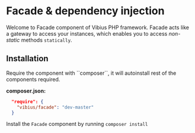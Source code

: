 <h1>Facade & dependency injection</h1>

<p>
Welcome to Facade component of Vibius PHP framework. Facade acts like a gateway to access your instances, which enables you to access <i>non-static </i> methods <code>statically</code>.
</p>

<h2>Installation</h2>
Require the component with ``composer``, it will autoinstall rest of the components required.

<b>composer.json:</b>
```json
  "require": {
    "vibius/facade": "dev-master"
  }
```
Install the ``Facade`` component by running
``composer install``


